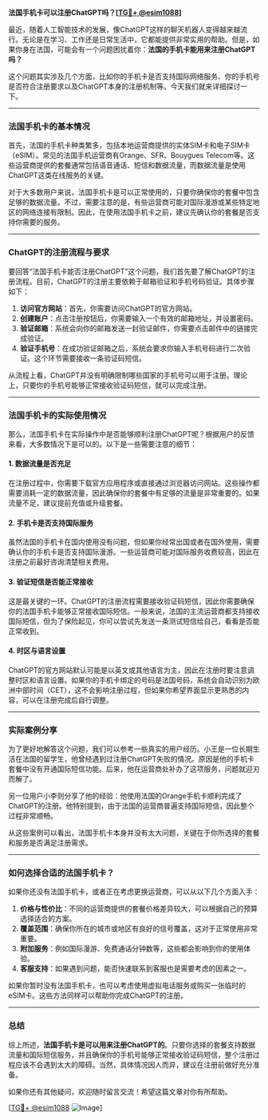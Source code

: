 **法国手机卡可以注册ChatGPT吗？[[TG💪+ @esim1088](https://t.me/s/esim1088)]**

最近，随着人工智能技术的发展，像ChatGPT这样的聊天机器人变得越来越流行。无论是在学习、工作还是日常生活中，它都能提供非常实用的帮助。但是，如果你身在法国，可能会有一个问题困扰着你：**法国的手机卡能用来注册ChatGPT吗？**

这个问题其实涉及几个方面，比如你的手机卡是否支持国际网络服务、你的手机号是否符合注册要求以及ChatGPT本身的注册机制等。今天我们就来详细探讨一下。

---

### 法国手机卡的基本情况

首先，法国的手机卡种类繁多，包括本地运营商提供的实体SIM卡和电子SIM卡（eSIM）。常见的法国手机运营商有Orange、SFR、Bouygues Telecom等。这些运营商提供的套餐通常包括语音通话、短信和数据流量，而数据流量是使用ChatGPT这类在线服务的关键。

对于大多数用户来说，法国手机卡是可以正常使用的，只要你确保你的套餐中包含足够的数据流量。不过，需要注意的是，有些运营商可能对国际漫游或某些特定地区的网络连接有限制。因此，在使用法国手机卡之前，建议先确认你的套餐是否支持你需要的服务。

---

### ChatGPT的注册流程与要求

要回答“法国手机卡能否注册ChatGPT”这个问题，我们首先要了解ChatGPT的注册流程。目前，ChatGPT的注册主要依赖于邮箱验证和手机号码验证。具体步骤如下：

1. **访问官方网站**：首先，你需要访问ChatGPT的官方网站。
2. **创建账户**：点击注册按钮后，你需要输入一个有效的邮箱地址，并设置密码。
3. **验证邮箱**：系统会向你的邮箱发送一封验证邮件，你需要点击邮件中的链接完成验证。
4. **验证手机号**：在成功验证邮箱之后，系统会要求你输入手机号码进行二次验证。这个环节需要接收一条验证码短信。

从流程上看，ChatGPT并没有明确限制哪些国家的手机号可以用于注册。理论上，只要你的手机号能够正常接收验证码短信，就可以完成注册。

---

### 法国手机卡的实际使用情况

那么，法国手机卡在实际操作中是否能够顺利注册ChatGPT呢？根据用户的反馈来看，大多数情况下是可以的。以下是一些需要注意的细节：

#### 1. 数据流量是否充足
在注册过程中，你需要下载官方应用程序或直接通过浏览器访问网站。这些操作都需要消耗一定的数据流量，因此确保你的套餐中有足够的流量是非常重要的。如果流量不足，建议提前充值或升级套餐。

#### 2. 手机卡是否支持国际服务
虽然法国的手机卡在国内使用没有问题，但如果你经常出国或者在国外使用，需要确认你的手机卡是否支持国际漫游。一些运营商可能对国际服务收费较高，因此在注册之前最好咨询清楚相关费用。

#### 3. 验证短信是否能正常接收
这是最关键的一环。ChatGPT的注册流程需要接收验证码短信，因此你需要确保你的法国手机卡能够正常接收国际短信。一般来说，法国的主流运营商都支持接收国际短信，但为了保险起见，你可以尝试先发送一条测试短信给自己，看看是否能正常收到。

#### 4. 时区与语言设置
ChatGPT的官方网站默认可能是以英文或其他语言为主，因此在注册时要注意调整时区和语言设置。如果你的手机卡绑定的号码是法国号码，系统会自动识别为欧洲中部时间（CET），这不会影响注册过程，但如果你希望界面显示更熟悉的内容，可以在注册完成后自行调整。

---

### 实际案例分享

为了更好地解答这个问题，我们可以参考一些真实的用户经历。小王是一位长期生活在法国的留学生，他曾经遇到过注册ChatGPT失败的情况。原因是他的手机卡套餐中没有开通国际短信功能。后来，他在运营商处补办了这项服务，问题就迎刃而解了。

另一位用户小李则分享了他的经验：他使用法国的Orange手机卡顺利完成了ChatGPT的注册。他特别提到，由于法国的运营商普遍支持国际短信，因此整个过程非常顺畅。

从这些案例可以看出，法国手机卡本身并没有太大问题，关键在于你所选择的套餐和服务是否满足注册需求。

---

### 如何选择合适的法国手机卡？

如果你还没有法国手机卡，或者正在考虑更换运营商，可以从以下几个方面入手：

1. **价格与性价比**：不同的运营商提供的套餐价格差异较大，可以根据自己的预算选择适合的方案。
2. **覆盖范围**：确保你所在的城市或地区有良好的信号覆盖，这对于正常使用非常重要。
3. **附加服务**：例如国际漫游、免费通话分钟数等，这些都会影响到你的使用体验。
4. **客服支持**：如果遇到问题，能否快速联系到客服也是需要考虑的因素之一。

如果你暂时没有法国手机卡，也可以考虑使用虚拟电话服务或购买一张临时的eSIM卡。这些方法同样可以帮助你完成ChatGPT的注册。

---

### 总结

综上所述，**法国手机卡是可以用来注册ChatGPT的**。只要你选择的套餐支持数据流量和国际短信服务，并且确保你的手机号能够正常接收验证码短信，整个注册过程应该不会遇到太大的障碍。当然，具体情况因人而异，建议在注册前做好充分准备。

如果你还有其他疑问，欢迎随时留言交流！希望这篇文章对你有所帮助。

[[TG💪+ @esim1088](https://t.me/s/esim1088) ![Image](https://i.postimg.cc/4NQfJmqS/Snipaste-2025-05-13-00-14-12.png)]